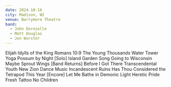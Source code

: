```yaml
---
date: 2024-10-16
city: Madison, WI
venue: Barrymore Theatre
band:
  - John Darnielle
  - Matt Douglas
  - Jon Wurster
---
```

Elijah
Idylls of the King
Romans 10:9 
The Young Thousands
Water Tower
Yoga
Possum by Night
[Solo]
Island Garden Song
Going to Wisconsin
Maybe Sprout Wings 
[Band Returns]
Before I Got There
Transcendental Youth
New Zion
Dance Music
Incandescent Ruins
Has Thou Considered the Tetrapod
This Year
[Encore]
Let Me Bathe in Demonic Light
Heretic Pride
Fresh Tattoo
No Children

